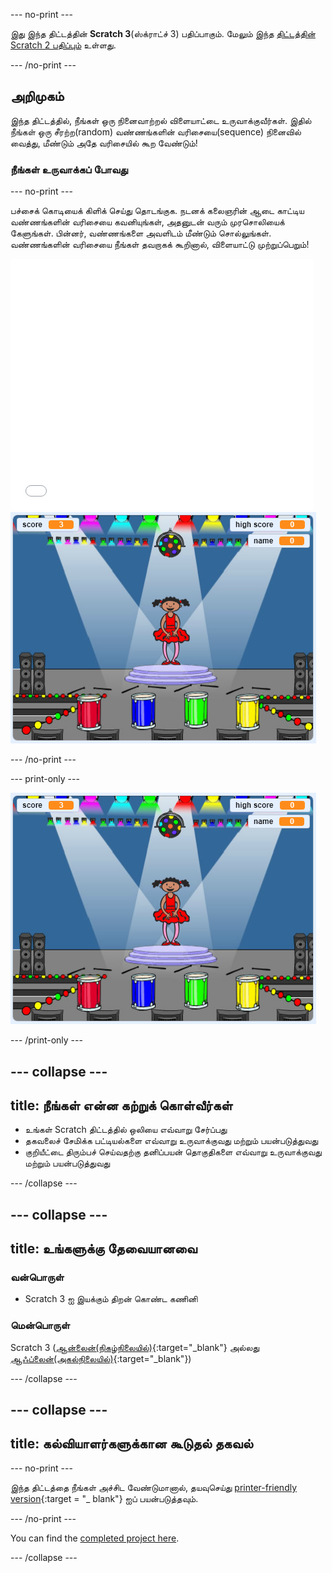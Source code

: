 \--- no-print \---

இது இந்த திட்டத்தின் **Scratch 3**(ஸ்க்ராட்ச் 3) பதிப்பாகும். மேலும் இந்த [திட்டத்தின் Scratch 2 பதிப்பும்](https://projects.raspberrypi.org/en/projects/memory-scratch2) உள்ளது.

\--- /no-print \---

## அறிமுகம்

இந்த திட்டத்தில், நீங்கள் ஒரு நினைவாற்றல் விளையாட்டை உருவாக்குவீர்கள். இதில் நீங்கள் ஒரு சீரற்ற(random) வண்ணங்களின் வரிசையை(sequence) நினைவில் வைத்து, மீண்டும் அதே வரிசையில் கூற வேண்டும்!

### நீங்கள் உருவாக்கப் போவது

\--- no-print \---

பச்சைக் கொடியைக் கிளிக் செய்து தொடங்குக. நடனக் கலைஞரின் ஆடை காட்டிய வண்ணங்களின் வரிசையை கவனியுங்கள், அதனுடன் வரும் முரசொலியைக் கேளுங்கள். பின்னர், வண்ணங்களை அவளிடம் மீண்டும் சொல்லுங்கள். வண்ணங்களின் வரிசையை நீங்கள் தவறாகக் கூறினால், விளையாட்டு முற்றுப்பெறும்!

<div class="scratch-preview">
  <iframe allowtransparency="true" width="485" height="402" src="//scratch.mit.edu/projects/embed/284452634/?autostart=false" frameborder="0" allowfullscreen scrolling="no" mark="crwd-mark"></iframe> <img src="images/screenshot.png" />
</div>

\--- /no-print \---

\--- print-only \---

![நிறைவடைந்த விளையாட்டின் திரைப்பிடிப்பு](images/screenshot.png)

\--- /print-only \---

## \--- collapse \---

## title: நீங்கள் என்ன கற்றுக் கொள்வீர்கள்

+ உங்கள் Scratch திட்டத்தில் ஒலியை எவ்வாறு சேர்ப்பது
+ தகவலைச் சேமிக்க பட்டியல்களை எவ்வாறு உருவாக்குவது மற்றும் பயன்படுத்துவது
+ குறியீட்டை திரும்பச் செய்வதற்கு தனிப்பயன் தொகுதிகளை எவ்வாறு உருவாக்குவது மற்றும் பயன்படுத்துவது

\--- /collapse \---

## \--- collapse \---

## title: உங்களுக்கு தேவையானவை

### வன்பொருள்

+ Scratch 3 ஐ இயக்கும் திறன் கொண்ட கணினி

### மென்பொருள்

Scratch 3 ([ஆன்லைன்(நிகழ்நிலையில்)](https://rpf.io/scratchon){:target="_blank"} அல்லது [ஆஃப்லைன்(அகல்நிலையில்)](https://rpf.io/scratchoff){:target="_blank"})

\--- /collapse \---

## \--- collapse \---

## title: கல்வியாளர்களுக்கான கூடுதல் தகவல்

\--- no-print \---

இந்த திட்டத்தை நீங்கள் அச்சிட வேண்டுமானால், தயவுசெய்து [printer-friendly version](https://projects.raspberrypi.org/en/projects/memory/print){:target = "_ blank"} ஐப் பயன்படுத்தவும்.

\--- /no-print \---

You can find the [completed project here](https://rpf.io/p/en/memory-get).

\--- /collapse \---
